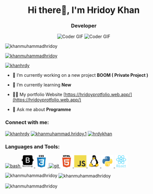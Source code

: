 <h1 align="center">Hi there👋, I'm Hridoy Khan</h1>
<h3 align="center">Developer</h3>

<!-- <h3 align="center">A passionate developer from Bangladesh.</h3> -->


<!-- <p align="center"><img src="https://gifdb.com/images/high/coding-animated-laptop-flow-stream-ja04010rm5o68zfk.gif" alt="Coder GIF" width="500"></p>-->

<p align="center">
  <img src="https://media.giphy.com/media/qgQUggAC3Pfv687qPC/giphy.gif" alt="Coder GIF" width="360" height="480" >
  <img src="https://i.pinimg.com/originals/ef/2d/b0/ef2db0885d94fd149a4b7914923bb2a3.gif" alt="Coder GIF" width="480" height="480"></p>
  
<!--<p align="center"><img src="https://i.pinimg.com/originals/ef/2d/b0/ef2db0885d94fd149a4b7914923bb2a3.gif" alt="Coder GIF" width="500"></p>-->



<!--<p align="center"><img src="https://media.giphy.com/media/SWoSkN6DxTszqIKEqv/giphy.gif" alt="Coder GIF" width="500"></p>-->

<!-- <div style="width:100%;height:0;padding-bottom:75%;position:relative;"><iframe src="https://giphy.com/embed/qgQUggAC3Pfv687qPC" width="100%" height="100%" style="position:absolute" frameBorder="0" class="giphy-embed" allowFullScreen></iframe></div><p><a href="https://giphy.com/gifs/dommespace-domme-space-programador-qgQUggAC3Pfv687qPC">via GIPHY</a></p>-->

<p align="left"> <img src="https://komarev.com/ghpvc/?username=khanmuhammadhridoy&label=Profile%20views&color=0e75b6&style=flat" alt="khanmuhammadhridoy" /> </p>

<p align="left"> <a href="https://github.com/ryo-ma/github-profile-trophy"><img src="https://github-profile-trophy.vercel.app/?username=khanmuhammadhridoy" alt="khanmuhammadhridoy" /></a> </p>

<p align="left"> <a href="https://twitter.com/khanhrdy" target="blank"><img src="https://img.shields.io/twitter/follow/khanhrdy?logo=twitter&style=for-the-badge" alt="khanhrdy" /></a> </p>

- 🔭 I’m currently working on a new project **BOOM ( Private Project )**

- 🌱 I’m currently learning **New**

<!-- - 👯 I’m looking to collaborate on ... -->

<!-- - 🤔 I’m looking for help with ... -->

- 👨‍💻 My portfolio Website [https://hridoyprotfolio.web.app/](https://hridoyprotfolio.web.app/)

- 💬 Ask me about **Programme**

<!-- - 📫 How to reach me **@gmail.com** -->

<!-- - 😄 Pronouns: ... -->

<!-- - ⚡ Fun fact **I love ...** -->

<h3 align="left">Connect with me:</h3>
<p align="left">
<a href="https://twitter.com/khanhrdy" target="blank"><img align="center" src="https://raw.githubusercontent.com/rahuldkjain/github-profile-readme-generator/master/src/images/icons/Social/twitter.svg" alt="khanhrdy" height="30" width="40" /></a>
<a href="https://fb.com/khanmuhammad.hridoy.1" target="blank"><img align="center" src="https://raw.githubusercontent.com/rahuldkjain/github-profile-readme-generator/master/src/images/icons/Social/facebook.svg" alt="khanmuhammad.hridoy.1" height="30" width="40" /></a>
<a href="https://instagram.com/hrdykhan" target="blank"><img align="center" src="https://raw.githubusercontent.com/rahuldkjain/github-profile-readme-generator/master/src/images/icons/Social/instagram.svg" alt="hrdykhan" height="30" width="40" /></a>
</p>

<h3 align="left">Languages and Tools:</h3>
<p align="left"> <a href="https://www.gnu.org/software/bash/" target="_blank"> <img src="https://www.vectorlogo.zone/logos/gnu_bash/gnu_bash-icon.svg" alt="bash" width="40" height="40"/> </a> <a href="https://getbootstrap.com" target="_blank"> <img src="https://raw.githubusercontent.com/devicons/devicon/master/icons/bootstrap/bootstrap-plain-wordmark.svg" alt="bootstrap" width="40" height="40"/> </a> <a href="https://www.w3schools.com/css/" target="_blank"> <img src="https://raw.githubusercontent.com/devicons/devicon/master/icons/css3/css3-original-wordmark.svg" alt="css3" width="40" height="40"/> </a> <a href="https://git-scm.com/" target="_blank"> <img src="https://www.vectorlogo.zone/logos/git-scm/git-scm-icon.svg" alt="git" width="40" height="40"/> </a> <a href="https://www.w3.org/html/" target="_blank"> <img src="https://raw.githubusercontent.com/devicons/devicon/master/icons/html5/html5-original-wordmark.svg" alt="html5" width="40" height="40"/> </a> <a href="https://developer.mozilla.org/en-US/docs/Web/JavaScript" target="_blank"> <img src="https://raw.githubusercontent.com/devicons/devicon/master/icons/javascript/javascript-original.svg" alt="javascript" width="40" height="40"/> </a> <a href="https://www.linux.org/" target="_blank"> <img src="https://raw.githubusercontent.com/devicons/devicon/master/icons/linux/linux-original.svg" alt="linux" width="40" height="40"/> </a> <a href="https://www.python.org" target="_blank"> <img src="https://raw.githubusercontent.com/devicons/devicon/master/icons/python/python-original.svg" alt="python" width="40" height="40"/> </a> <a href="https://reactjs.org/" target="_blank"> <img src="https://raw.githubusercontent.com/devicons/devicon/master/icons/react/react-original-wordmark.svg" alt="react" width="40" height="40"/> </a> </p>

<p><img align="left" src="https://github-readme-stats.vercel.app/api/top-langs?username=khanmuhammadhridoy&show_icons=true&locale=en&layout=compact" alt="khanmuhammadhridoy" /></p>

<p>&nbsp;<img align="center" src="https://github-readme-stats.vercel.app/api?username=khanmuhammadhridoy&show_icons=true&locale=en" alt="khanmuhammadhridoy" /></p>

<p><img align="center" src="https://github-readme-streak-stats.herokuapp.com/?user=khanmuhammadhridoy&" alt="khanmuhammadhridoy" /></p>
